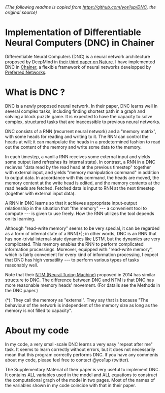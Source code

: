 _(The following readme is copied from https://github.com/yos1up/DNC, the original source)_
# Implementation of Differentiable Neural Computers (DNC) in Chainer

Differentiable Neural Computers (DNC) is a neural network architecture proposed by DeepMind in [their third paper on Nature](http://www.nature.com/articles/nature20101.epdf?author_access_token=ImTXBI8aWbYxYQ51Plys8NRgN0jAjWel9jnR3ZoTv0MggmpDmwljGswxVdeocYSurJ3hxupzWuRNeGvvXnoO8o4jTJcnAyhGuZzXJ1GEaD-Z7E6X_a9R-xqJ9TfJWBqz).
I have implemented DNC in [Chainer](http://chainer.org/), a flexible framework of neural networks developped by [Preferred Networks](https://www.preferred-networks.jp/en/).

# What is DNC ?
DNC is a newly proposed neural network. In their paper, DNC learns well in several complex tasks, including finding shortest path in a graph and solving a block puzzle game. It is expected to have the capacity to solve complex, structured tasks that are inaccessible to previous neural networks.

DNC consists of a RNN (recurrent neural network) and a "memory matrix", with some heads for reading and writing to it. The RNN can control the heads at will; it can manipulate the heads in a predetermined fashion to read out the content of the memory and write some data to the memory.

In each timestep, a vanilla RNN receives some external input and yields some output (and refreshes its internal state). In contrast, a RNN in a DNC recieves "data read by the read head at the previous timestep" together with external input, and yields "memory manipulation command" in addition to output data. In accordance with this command, the heads are moved, the memory content at the write head is edited, and the memory contents at the read heads are fetched. Fetched data is input to RNN at the next timestep (together with external input data).

A RNN in DNC learns so that it achieves appropriate input-output relationship in the situation that "the memory" --- a convenient tool to compute --- is given to use freely. How the RNN utilizes the tool depends on its learning.

Although "read-write memory" seems to be very special, it can be regarded as a form of internal state of a RNN(*); in other words, DNC is an RNN that has non-trivial internal-state dynamics like LSTM, but the dynamics are very complicated. This memory enables the RNN to perform complicated information processings. Moreover, equipped with "read-write memory", which is fairly convenient for every kind of information processing, I expect that DNC has high versatility --- to perform various types of tasks reasonably well.

Note that their [NTM (Neural Turing Machine)](https://arxiv.org/pdf/1410.5401v2.pdf) proposed in 2014 has similar structure to DNC. The difference between DNC and NTM is that DNC has more reasonable memory heads' movement. (For datails see the Methods in the DNC paper.)

(*): They call the memory as "external". They say that is because "The behaviour of the network is independent of the memory size as long as the memory is not filled to capacity".


# About my code

In my code, a very small-scale DNC learns a very easy "repeat after me" task. It seems to learn correctly without errors, but it does not necessarily mean that this program correctly performs DNC. If you have any comments about my code, please feel free to contact @yos1up (twitter).

The Supplementary Material of their paper is very useful to implement DNC. It contains ALL variables used in the model and ALL equations to construct the computational graph of the model in two pages. Most of the names of the variables shown in my code coincide with that in their paper.
